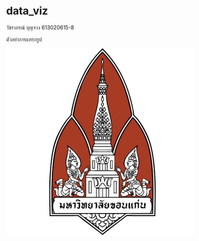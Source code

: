 # data_viz

วัชราภรณ์ บุญจวง 613020615-8

ตัวอย่าการแทรกรูป

![71B0C56D-3170-46C5-8F03-7DA9D9579EC1](71B0C56D-3170-46C5-8F03-7DA9D9579EC1.jpeg)
